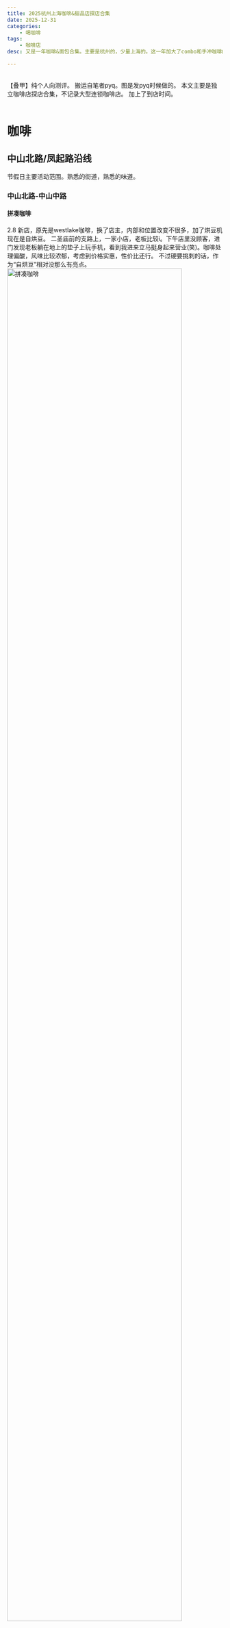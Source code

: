 ```yaml
---
title: 2025杭州上海咖啡&甜品店探店合集
date: 2025-12-31
categories:
    - 喝咖啡
tags:
    - 咖啡店
desc: 又是一年咖啡&面包合集。主要是杭州的，少量上海的。这一年加大了combo和手冲咖啡的比重，个人对咖啡的香气的敏感度有些上升。咖啡品尝持续精进中。

---
```

<br>
【叠甲】纯个人向测评。
搬运自笔者pyq。图是发pyq时候做的。
本文主要是独立咖啡店探店合集，不记录大型连锁咖啡店。
加上了到店时间。
<br></br>

# 咖啡

## 中山北路/凤起路沿线

节假日主要活动范围。熟悉的街道，熟悉的味道。

### 中山北路-中山中路

#### 拼凑咖啡
2.8
新店，原先是westlake咖啡，换了店主，内部和位置改变不很多，加了烘豆机现在是自烘豆。
二圣庙前的支路上，一家小店，老板比较i。下午店里没顾客，进门发现老板躺在地上的垫子上玩手机，看到我进来立马挺身起来营业(笑)。咖啡处理偏酸，风味比较浓郁，考虑到价格实惠，性价比还行。
不过硬要挑刺的话，作为“自烘豆”相对没那么有亮点。
<img src="https://raw.githubusercontent.com/YukinoshitaSherry/qycf_picbed/main/img/8835644c8f5ea3c628217303f324245.jpg" alt="拼凑咖啡" style="width: 90%;">
<br>

#### 小巴黎
4.3
在5658文创园里面，比较隐蔽。老板会说杭州话，卖咖啡和甜品，环境味道都还行。

#### Meds Coffee
4.4
很文艺的装修风格，店里摆着吉他贴着歌词，文青音乐风。咖啡液味道一般，酸苦味重，dirty没有混合度，但是火山杯子挺好看。贝果是复热的，也一般。
<img src="https://raw.githubusercontent.com/yukinoshitasherry/qycf_picbed/main/img/bee26c6d69a099a496cf8d778a4f341.jpg" style="width: 90%;">
<br>

#### ALAMB八角杯咖啡

#### 山橘咖啡

#### 屿山


#### 会与咚咚

#### Southern Trip Coffee



#### 无由·Tea Zone


### 孩儿巷沿线

#### parking coffee
2.11
再次光顾，<a href="../2024cafe/#Parking">去年也来过</a>。
今年的冠军set变成了4杯，把牛奶单独拎了出来。
店员依旧会讲解咖啡。讲解音频：
{% aplayer "parking coffee" "parking coffee" "https://media.githubusercontent.com/media/YukinoshitaSherry/yukinoshitasherry.github.io/main/source/music/parking-2025-set.mp3" "https://raw.githubusercontent.com/YukinoshitaSherry/qycf_picbed/main/img/23f64e5625b5998b09f418475cb619f.jpg"%}
<br>

<img src="https://raw.githubusercontent.com/YukinoshitaSherry/qycf_picbed/main/img/23f64e5625b5998b09f418475cb619f.jpg" alt="parking coffee" style="width: 100%;">

**三张讲解卡片：白色卡片对应咖啡豆信息、基本处理、美式的风味，棕色卡片对应牛奶，黄色卡片对应特调。按照特调-奶咖-美式-牛奶的顺序喝。**

基本符合它描述的味道。
特调是水果发酵味，入口先是酸甜与果香，接着淡淡的发酵味，酸中微苦微酒味，最后是回酸，余韵带有巧克力的醇感。
因为用了水解奶，且刚喝过带酸味的特调，奶咖明显更加甜感明显，稍有点过头了，但好在是椰奶味的清甜，不至于齁。个人觉得整体不错。降低一点甜度它就是这四杯里我最喜欢的。
美式突出咖啡豆本身，入口是莓果的酸甜，接着是柑橘的清新，最后的回甘是花香与果香。相对偏酸，但气息干净，不错的一杯。
牛奶混合了普通、水解奶、椰奶三种，甜度依次上升。细品确实有些甜的层次，一口喝得快就只剩下甜了。个人吃不了太甜，不过这杯作为收尾，也称得上香甜可口，有奶香的余韵。
<br>

#### live together



#### uncle shu coffee
2.10
24年11月底新开的，寒假回去探店。真的**宝藏小店**。(听说有跑团拿这里当集合据点)
很小很小一家店，门头没地方坐。只卖美式和澳白，都是18元,自带杯-5元。一种豆子埃塞中浅烘，可以选日晒或水洗，这次选了日晒处理的澳白。
非常好的味道，浓郁、平衡、苦甜恰好、回酸干净。刚做好的温度入口也恰好适宜，奶咖绵润不失厚重。**水准相当高，孩儿巷性价比之王，会再回购。**
这家店如果在店铺面积和装修上拉到正常咖啡店水准他家澳白30+的价格我也会买的，现在18元这高价比，如果我住附近那个家，咖啡外带第一选择就是它了。
<img src="https://raw.githubusercontent.com/YukinoshitaSherry/qycf_picbed/main/img/3d660c74257e5ad7aefdf50c75e0ebe.jpg" alt="拼凑咖啡" style="width: 90%;">
<br>




### 凤起路沿线

#### 咖禧
2.6
店左边的外带窗口很方便，可以点单后直接带走。不过我还是喜欢进店坐坐。
喜欢临街的窗子，可以望着街景静静坐一下午。
点了两杯。第一杯苹果肉桂拿铁，肉桂味很浓(毕竟又是肉桂棒又是肉桂粉的)，苹果味相对淡，但整体挺和谐。
第二杯这家的特色，蜂窝糖拿铁。一杯拿铁里面加了好几块蜂窝糖。起初糖没化，脆脆地浸泡在咖啡里，喝起来只是浓郁的咖啡味，后来随着搅拌与时间推移，糖块逐渐融化，咖啡里开始有焦糖味，甜度也逐渐上升，这时候最好喝。但到最后快化完时咖啡本来就剩的少就齁甜了。总体而言挺神奇的口感，可以尝试。
<img src="https://raw.githubusercontent.com/YukinoshitaSherry/qycf_picbed/main/img/9692e91c08da1ad4fd48f7ca5a0f3e3.jpg" alt="咖禧" style="width: 90%;">
<br>

## 河坊街附近老街巷

咖啡宝地，很多咖啡潜藏在雨巷里。清泰街、城头巷、大井巷、十五奎巷、大马弄、中山南路......城南的老街承载着阳光与故事，诉说着杭州的过往时间。

偶然转过老街深处一个不起眼的转角，竟觅得一家颇具自我风格的小店，点上一杯，于角落静坐，望向窗外————此乃人生一大乐事。
<br>

### 资董窝玺
2.7
种草已久，和山鬼老师一起去的。
门口没有招牌，没有门头，没有logo，没有装饰。进去以后是简简单单一个吧台，加上放满了奖状的墙壁。
点了拿铁和手冲。手冲选了一款竞标的日晒瑰夏。一翻menu发现他家手冲的豆子全是瑰夏。
<img src="https://raw.githubusercontent.com/YukinoshitaSherry/qycf_picbed/main/img/1c5f422b32b58d47d24efa1ea026d29.png" alt="资董窝玺" style="width: 100%;">

他家给顾客也拿品鉴杯。加拿大的Kruve EQ,有宽口杯、窄口杯两个。先闻味道，少量尝味道，确定没问题后完全出品两杯。顾客可以根据自己喜好选择与调整。
宽口杯放大了味道，花香、果香，酸甜中淡淡的焦苦味，喝起来也是浓郁张扬。窄口杯气味更敛，醇度更深，余韵更长。
确实是选豆有讲究的。下次再来喝其他款豆子。
<img src="https://raw.githubusercontent.com/YukinoshitaSherry/qycf_picbed/main/img/58c5ad89adf34aa7fd961e3353f16da.jpg" alt="资董窝玺" style="width: 90%;">
<br>

### ABU's coffee
2.5
在城头巷走累了歇脚偶然进入的店，老板娘养了一只可爱但非常好动到处乱跑的大尾巴小猫咪。
咖啡不错，点了两杯，一杯拿铁一杯苹果肉桂拿铁。
拿铁绵密，风味平衡。
苹果肉桂拿铁，今冬喝到的最棒的苹果肉桂拿铁之一。甜度适中，温润柔和，肉桂与苹果味都突出但不至于喧宾夺主，融合也不错。底部有不少苹果颗粒(实实在在的苹果果肉，虽然咀嚼了一下已经泡的没啥味道了。没有提供勺子，这个倒也确实不是让我吃的)。
<img src="https://raw.githubusercontent.com/YukinoshitaSherry/qycf_picbed/main/img/ed97c9f04f376e0f48fc8d6e5a9546a.jpg" alt="ABU's coffee" style="width: 90%;">
<br>


### 羽和铃
8.28
在吴山的坡上，环翠楼。
格调、环境、咖啡、理念，全部无懈可击的宝藏。
<img src="https://raw.githubusercontent.com/YukinoshitaSherry/qycf_picbed/main/img/20250910203156207.png" style="width: 90%;">
<br>

## 青芝坞

### 影谷COFFEE

3.24
开门时间看老板心情的一家店，在青芝坞坡上，去植物园门的路上。
那天去植物园看花回玉泉路过，进门喝一杯。
墙上挂满了老板以前旅游的摄影与自己写的小随笔，还有以前顾客的明信片，可以花点时间慢慢读，很有意思。
老板很热情，讲故事聊天，还给我便宜了一点。
srds我还是只能说他家咖啡贵且难喝😭🙏主打一个氛围感和情绪价值吧。
<img src="https://raw.githubusercontent.com/yukinoshitasherry/qycf_picbed/main/img/2bbedda6bcb6586f5bb39c8c7b45b0e.jpg" alt="ABU's coffee" style="width: 90%;">
<br>

### 啡述

民宿一楼，除了咖啡也卖西餐简餐，但是真的报吃。
<img src="https://raw.githubusercontent.com/YukinoshitaSherry/qycf_picbed/main/img/20250701192618302.png" style="width: 90%;">
<br>


## 黄龙北线

### TEAFEEHUB茶咖空间站

大众点评套餐看清楚！一个有咖啡一个只有茶类，选择余地少并不划算。
东西与卫生状况都不行，不会回购

<img src="https://raw.githubusercontent.com/YukinoshitaSherry/qycf_picbed/main/img/20250701191131686.png" style="width: 90%;">
<br>


## 上海

### 越南中原传奇咖啡

<img src="https://raw.githubusercontent.com/YukinoshitaSherry/qycf_picbed/main/img/20250701191835135.png" style="width: 90%;">
<br>




# 甜品

## 杭州

### 红跑车
因为周三有50r半价优惠券所以吃了整个暑假它家的面包作早饭。
淡奶油螺：
黄油可颂：
牛角盐面包：原味   开心果味
全麦吐司：
咖啡欧包：
莓果：
红豆椰蓉：
碱水结：红豆黄油 芝麻  //小饼干那种巨难吃
巴斯克蛋糕：提拉米苏 巧克力


### 慢熟
